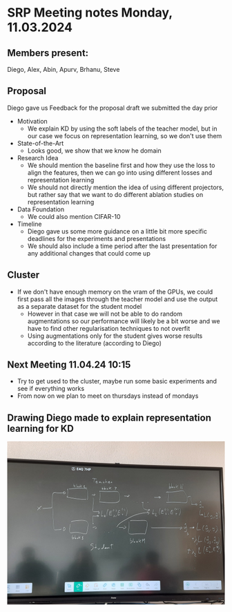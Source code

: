 # SRP Meeting notes Monday, 11.03.2024

## Members present:
Diego, Alex, Abin, Apurv, Brhanu, Steve

## Proposal
Diego gave us Feedback for the proposal draft we submitted the day prior
* Motivation
    * We explain KD by using the soft labels of the teacher model, but in our case we focus on representation learning, so we don't use them
* State-of-the-Art
    * Looks good, we show that we know he domain
* Research Idea
    * We should mention the baseline first and how they use the loss to align the features, then we can go into using different losses and representation learning
    * We should not directly mention the idea of using different projectors, but rather say that we want to do different ablation studies on representation learning
* Data Foundation
    * We could also mention CIFAR-10
* Timeline
    * Diego gave us some more guidance on a little bit more specific deadlines for the experiments and presentations
    * We should also include a time period after the last presentation for any additional changes that could come up

## Cluster
* If we don't have enough memory on the vram of the GPUs, we could first pass all the images through the teacher model and use the output as a separate dataset for the student model
    * However in that case we will not be able to do random augmentations so our performance will likely be a bit worse and we have to find other regularisation techniques to not overfit
    * Using augmentations only for the student gives worse results according to the literature (according to Diego)

## Next Meeting 11.04.24 10:15
* Try to get used to the cluster, maybe run some basic experiments and see if everything works
* From now on we plan to meet on thursdays instead of mondays

## Drawing Diego made to explain representation learning for KD

![RepL](images\represenation_learning.jpeg)